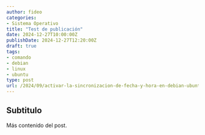 ```yaml
---
author: fideo
categories:
- Sistema Operativo
title: "Test de publicación"
date: 2024-12-27T10:00:00Z
publishDate: 2024-12-27T12:20:00Z
draft: true
tags:
- comando
- debian
- linux
- ubuntu
type: post
url: /2024/09/activar-la-sincronizacion-de-fecha-y-hora-en-debian-ubuntu.html
---
```


## Subtitulo

Más contenido del post.
